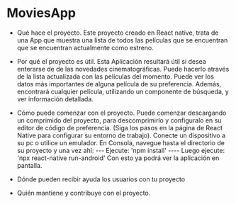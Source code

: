 # MoviesApp

- Qué hace el proyecto.
Este proyecto creado en React native, trata de una App que muestra una lista 
de todos las películas que se encuentran que se encuentran actualmente como estreno.

- Por qué el proyecto es útil.
Esta Aplicación resultará útil si desea enterarse de de las novedades cinematográficas.
Puede hacerlo através de la lista actualizada con las películas del momento. 
Puede ver los datos más importantes de alguna película de su preferencia.
Además, encontrará cualquier película, utilizando un componente de búsqueda, y ver información detallada.

- Cómo puede comenzar con el proyecto.
Puede comenzar descargando un comprimido del proyecto, para descomprimirlo y configuralo en su editor de
código de preferencia.
(Siga los pasos en la página de React Native para configurar su entorno de trabajo).
Conecte un dispositivo a su pc o utilice un emulador.
En Consola, navegue hasta el directorio de su proyecto y una vez ahí:
--- Ejecute: 'npm install'
---- Luego ejecute: 'npx react-native run-android'
Con esto ya podrá ver la aplicación en pantalla.


- Dónde pueden recibir ayuda los usuarios con tu proyecto
- Quién mantiene y contribuye con el proyecto.
